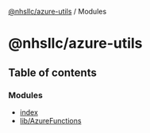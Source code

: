 [@nhsllc/azure-utils](README.md) / Modules

# @nhsllc/azure-utils

## Table of contents

### Modules

- [index](modules/index.md)
- [lib/AzureFunctions](modules/lib_azurefunctions.md)
